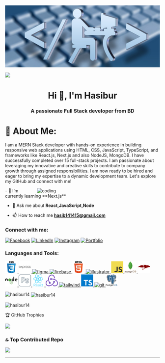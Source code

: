 ![logo](https://github.com/Hasibur14/Hasibur14/blob/main/bg.jpg)

[![](https://visitcount.itsvg.in/api?id=Hasibur14&icon=0&color=1)](https://visitcount.itsvg.in)


<h1 align="center">Hi 👋, I'm Hasibur</h1>
<h3 align="center">A passionate Full Stack developer from BD</h3>


# 💫 About Me:
I am a MERN Stack developer with hands-on experience in building responsive web applications using HTML, CSS, JavaScript, TypeScript, and frameworks like React.js, Next.js and also NodeJS, MongoDB. I have successfully completed over 15 full-stack projects. I am passionate about leveraging my innovative and creative skills to contribute to company growth through assigned responsibilities. I am now ready to be hired and eager to bring my expertise to a dynamic development team. Let's explore my GitHub and connect with me!

<img align="right" alt="coding" width="400" src="https://www.cyanous.com/img/php.gif">
- 🌱 I’m currently learning **Next.js**

- 💬 Ask me about **React,JavaScript,Node**

- 📫 How to reach me **hasib141415@gmail.com**


<h3 align="left">Connect with me:</h3>
<p align="left">

[![Facebook](https://img.shields.io/badge/Facebook-%231877F2.svg?logo=Facebook&logoColor=white)](https://www.facebook.com/hasibur.rahmanhasib.1690)
[![LinkedIn](https://img.shields.io/badge/LinkedIn-%230077B5.svg?logo=linkedin&logoColor=white)](https://www.linkedin.com/in/hasibur-web)
[![Instagram](https://img.shields.io/badge/Instagram-E4405F.svg?logo=instagram&logoColor=white)](https://www.instagram.com/your-username)
[![Portfolio](https://img.shields.io/badge/Portfolio-000000?logo=About.me&logoColor=white)](https://hasibur14-portfolio.netlify.app)






<h3 align="left ">Languages and Tools:</h3>
<p align="left"> 
  <a href="https://www.w3schools.com/css/" target="_blank" rel="noreferrer"> 
    <img src="https://raw.githubusercontent.com/devicons/devicon/master/icons/css3/css3-original-wordmark.svg" alt="css3" width="40" height="40"/> 
  </a> 
  <a href="https://expressjs.com" target="_blank" rel="noreferrer"> 
    <img src="https://raw.githubusercontent.com/devicons/devicon/master/icons/express/express-original-wordmark.svg" alt="express" width="40" height="40"/> 
  </a> 
  <a href="https://www.figma.com/" target="_blank" rel="noreferrer"> 
    <img src="https://www.vectorlogo.zone/logos/figma/figma-icon.svg" alt="figma" width="40" height="40"/> 
  </a> 
  <a href="https://firebase.google.com/" target="_blank" rel="noreferrer"> 
    <img src="https://www.vectorlogo.zone/logos/firebase/firebase-icon.svg" alt="firebase" width="40" height="40"/> 
  </a> 
  <a href="https://www.w3.org/html/" target="_blank" rel="noreferrer"> 
    <img src="https://raw.githubusercontent.com/devicons/devicon/master/icons/html5/html5-original-wordmark.svg" alt="html5" width="40" height="40"/> 
  </a> 
  <a href="https://www.adobe.com/in/products/illustrator.html" target="_blank" rel="noreferrer"> 
    <img src="https://www.vectorlogo.zone/logos/adobe_illustrator/adobe_illustrator-icon.svg" alt="illustrator" width="40" height="40"/> 
  </a> 
  <a href="https://developer.mozilla.org/en-US/docs/Web/JavaScript" target="_blank" rel="noreferrer"> 
    <img src="https://raw.githubusercontent.com/devicons/devicon/master/icons/javascript/javascript-original.svg" alt="javascript" width="40" height="40"/> 
  </a> 
  <a href="https://www.mongodb.com/" target="_blank" rel="noreferrer"> 
    <img src="https://raw.githubusercontent.com/devicons/devicon/master/icons/mongodb/mongodb-original-wordmark.svg" alt="mongodb" width="40" height="40"/> 
  </a> 
  <a href="https://mongoosejs.com/" target="_blank" rel="noreferrer"> 
    <img src="https://raw.githubusercontent.com/devicons/devicon/master/icons/mongoose/mongoose-original.svg" alt="mongoose" width="40" height="40"/> 
  </a>
  <a href="https://nodejs.org" target="_blank" rel="noreferrer"> 
    <img src="https://raw.githubusercontent.com/devicons/devicon/master/icons/nodejs/nodejs-original-wordmark.svg" alt="nodejs" width="40" height="40"/> 
  </a> 
  <a href="https://www.photoshop.com/en" target="_blank" rel="noreferrer"> 
    <img src="https://raw.githubusercontent.com/devicons/devicon/master/icons/photoshop/photoshop-line.svg" alt="photoshop" width="40" height="40"/> 
  </a> 
  <a href="https://reactjs.org/" target="_blank" rel="noreferrer"> 
    <img src="https://raw.githubusercontent.com/devicons/devicon/master/icons/react/react-original-wordmark.svg" alt="react" width="40" height="40"/> 
  </a> 
  <a href="https://redux.js.org/" target="_blank" rel="noreferrer"> 
    <img src="https://raw.githubusercontent.com/devicons/devicon/master/icons/redux/redux-original.svg" alt="redux" width="40" height="40"/> 
  </a> 
  <a href="https://tailwindcss.com/" target="_blank" rel="noreferrer"> 
    <img src="https://www.vectorlogo.zone/logos/tailwindcss/tailwindcss-icon.svg" alt="tailwind" width="40" height="40"/> 
  </a> 
  <a href="https://www.typescriptlang.org/" target="_blank" rel="noreferrer"> 
    <img src="https://raw.githubusercontent.com/devicons/devicon/master/icons/typescript/typescript-original.svg" alt="typescript" width="40" height="40"/> 
  </a> 
  <a href="https://git-scm.com/" target="_blank" rel="noreferrer"> 
    <img src="https://www.vectorlogo.zone/logos/git-scm/git-scm-icon.svg" alt="git" width="40" height="40"/> 
  </a> 
  <a href="https://www.postgresql.org/" target="_blank" rel="noreferrer"> 
    <img src="https://raw.githubusercontent.com/devicons/devicon/master/icons/postgresql/postgresql-original-wordmark.svg" alt="postgresql" width="40" height="40"/> 
  </a> 
</p>


<p><img align="left" src="https://github-readme-stats.vercel.app/api/top-langs?username=hasibur14&show_icons=true&locale=en&layout=compact" alt="hasibur14" /></p>

<p>&nbsp;<img align="center" src="https://github-readme-stats.vercel.app/api?username=hasibur14&show_icons=true&locale=en" alt="hasibur14" /></p>

<p><img align="center" src="https://github-readme-streak-stats.herokuapp.com/?user=hasibur14&" alt="hasibur14" /></p

## 🏆 GitHub Trophies
![](https://github-profile-trophy.vercel.app/?username=Hasibur14&theme=radical&no-frame=false&no-bg=false&margin-w=4)


### 🔝 Top Contributed Repo
![](https://github-contributor-stats.vercel.app/api?username=Hasibur14&limit=5&theme=dark&combine_all_yearly_contributions=true)

---


<!-- Proudly created with GPRM ( https://gprm.itsvg.in ) -->
